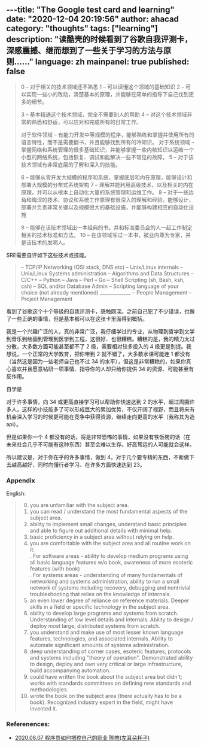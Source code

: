 ---title: "The Google test card and learning"
date: "2020-12-04 20:19:56"
author: ahacad
category: "thoughts"
tags: ["learning"]
description: "读酷壳的时候看到了谷歌自我评测卡，深感震撼、继而想到了一些关于学习的方法与原则……"
language: zh
mainpanel: true
published: false
---

> 0 – 对于相关的技术领域还不熟悉
> 1 – 可以读懂这个领域的基础知识
> 2 – 可以实现一些小的改动，清楚基本的原理，并能够在简单的指导下自己找到更多的细节。
> 
> 3 – 基本精通这个技术领域，完全不需要别人的帮助
> 4 – 对这个技术领域非常的熟悉和舒适，可以应对和完成所有的日常工作。
> 
> 对于软件领域 – 有能力开发中等规模的程序，能够熟练和掌握并使用所有的语言特性，而不是需要翻书，并且能够找到所有的冷知识。
> 对于系统领域 – 掌握网络和系统管理的很多基础知识，并能够掌握一些内核知识以运维一个小型的网络系统，包括恢复、调试和能解决一些不常见的故障。
> 5 – 对于该技术领域有非常底层的了解和深入的技能。
> 
> 6 – 能够从零开发大规模的程序和系统，掌握底层和内在原理，能够设计和部署大规模的分布式系统架构
> 7 – 理解并能利用高级技术，以及相关的内在原理，并可以从根本上自动化大量的系统管理和运维工作。
> 8 – 对于一些边角和晦涩的技术、协议和系统工作原理有很深入的理解和经验。能够设计，部署并负责非常关键以及规模很大的基础设施，并能够构建相应的自动化设施
> 
> 9 – 能够在该技术领域出一本经典的书。并和标准委员会的人一起工作制定相关的技术标准和方法。
> 10 – 在该领域写过一本书，被业内尊为专家，并是该技术的发明人。

SRE需要自评如下这些技术或技能。

> – TCP/IP Networking (OSI stack, DNS etc)
> – Unix/Linux internals
> – Unix/Linux Systems administration
> – Algorithms and Data Structures
> – C/C++
> – Python
> – Java
> – Perl
> – Go
> – Shell Scripting (sh, Bash, ksh, csh)
> – SQL and/or Database Admin
> – Scripting language of your choice (not already mentioned) _____________
> – People Management
> – Project Management

看到了谷歌这个十个等级的自我评测卡，感触颇深。之前自己犯了不少错误，也做了一些正确的事情，但是基本都可以在这张卡里面得到概括。

我是一个兴趣广泛的人，真的非常广泛，我仔细学过的专业，从物理到哲学到文学到音乐到绘画到管理到医学到工程，这很好、也很糟糕。糟糕的是，我的精力太过分散，大多数方面可能甚至都不了
2 级，需要相对较多投入的 4 级更是别提。我想说，一个正常的大学教育，把你带到 2
就不错了，大多数水课可能连 1 都没有（当然这是因为一些老师自己也不过 34 的水平），但这是非常糟糕的，如果你真心喜欢并且愿意钻研一项事情、指导你的人却只给你提供 34 的资源、可能甚至有反作用。

自学是

对于许多事情，向 34 或更高直接学习可以帮助你快速达到 2 的水平，超过周围许多人，这样的小技能多了可以形成巨大的累加优势，不仅开阔了视野，而且将来有机会深入学习的时候更可能在竞争中获得资源，继续走向更高的水平（我称其为造 api）。

但是如果你一个 4 都没有的话，将是非常恐怖的事情，如果没有铁饭碗的话（在未来社会几乎不可能有这种东西）甚至会难以生存。好高骛远的人可能就会这样。

所以建议是，对于你在乎的许多事情，做到 4，对于几个要专精的东西，不断做下去越高越好，同时向懂行者学习、在许多方面快速达到 23。


### Appendix 

English: 

> 0. you are unfamiliar with the subject area.
> 1. you can read / understand the most fundamental aspects of the subject area.
> 2. ability to implement small changes, understand basic principles and able to figure out additional details with 
>    minimal help.
> 3. basic proficiency in a subject area without relying on help.
> 4. you are comfortable with the subject area and all routine work on it:  
>     . For software areas - ability to develop medium programs using all basic language features w/o book, 
>     awareness of more esoteric features (with book)  
>     . For systems areas - understanding of many fundamentals of networking and systems administration, 
>     ability to run a small network of systems including recovery, debugging and nontrivial troubleshooting 
>     that relies on the knowledge of internals.
> 5. an even lower degree of reliance on reference materials. Deeper skills in a field or specific technology 
>    in the subject area.
> 6. ability to develop large programs and systems from scratch. Understanding of low level details and internals. 
>    Ability to design / deploy most large, distributed systems from scratch.
> 7. you understand and make use of most lesser known language features, technologies, and associated internals. 
>    Ability to automate significant amounts of systems administration.
> 8. deep understanding of corner cases, esoteric features, protocols and systems including "theory of operation". 
>    Demonstrated ability to design, deploy and own very critical or large infrastructure, build accompanying 
>    automation.
> 9. could have written the book about the subject area but didn't; works with standards committees on defining 
>    new standards and methodologies.
> 10. wrote the book on the subject area (there actually has to be a book). Recognized industry expert in the field, might have invented it.

### Referenences:

- [2020.08.07 程序员如何把控自己的职业 陈皓(左耳朵耗子)](https://coolshell.cn/articles/20977.html)
